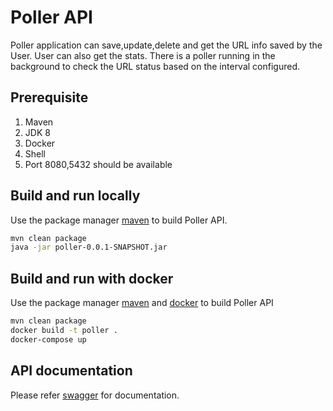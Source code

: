 # Poller API
Poller application can save,update,delete and get the URL info saved by the User. User can also get the stats. There is a poller running in the background to check the URL status based on the interval configured.
 

## Prerequisite
1. Maven
2. JDK 8
3. Docker
4. Shell
5. Port 8080,5432 should be available

## Build and run locally

Use the package manager [maven](https://maven.apache.org/) to build Poller API.

```bash
mvn clean package
java -jar poller-0.0.1-SNAPSHOT.jar
```

## Build and run with docker
Use the package manager [maven](https://maven.apache.org/) and [docker](https://www.docker.com) to build Poller API

```bash
mvn clean package
docker build -t poller .
docker-compose up
```

## API documentation
Please refer [swagger](http://localhost:8080/swagger-ui.html) for documentation.
